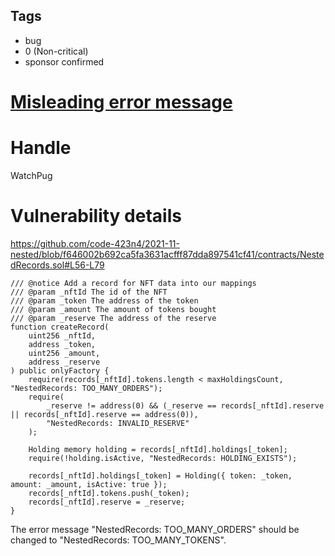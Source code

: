 ## Tags

- bug
- 0 (Non-critical)
- sponsor confirmed

# [Misleading error message](https://github.com/code-423n4/2021-11-nested-findings/issues/161) 

# Handle

WatchPug


# Vulnerability details

https://github.com/code-423n4/2021-11-nested/blob/f646002b692ca5fa3631acfff87dda897541cf41/contracts/NestedRecords.sol#L56-L79

```solidity=56{67}
/// @notice Add a record for NFT data into our mappings
/// @param _nftId The id of the NFT
/// @param _token The address of the token
/// @param _amount The amount of tokens bought
/// @param _reserve The address of the reserve
function createRecord(
    uint256 _nftId,
    address _token,
    uint256 _amount,
    address _reserve
) public onlyFactory {
    require(records[_nftId].tokens.length < maxHoldingsCount, "NestedRecords: TOO_MANY_ORDERS");
    require(
        _reserve != address(0) && (_reserve == records[_nftId].reserve || records[_nftId].reserve == address(0)),
        "NestedRecords: INVALID_RESERVE"
    );

    Holding memory holding = records[_nftId].holdings[_token];
    require(!holding.isActive, "NestedRecords: HOLDING_EXISTS");

    records[_nftId].holdings[_token] = Holding({ token: _token, amount: _amount, isActive: true });
    records[_nftId].tokens.push(_token);
    records[_nftId].reserve = _reserve;
}
```

The error message "NestedRecords: TOO_MANY_ORDERS" should be changed to "NestedRecords: TOO_MANY_TOKENS".

